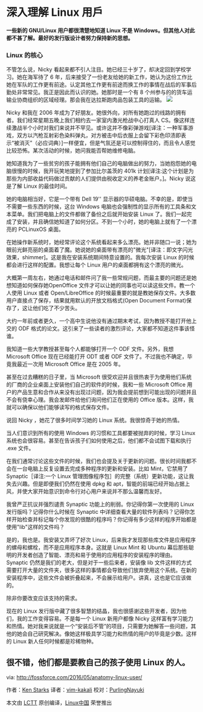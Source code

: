 深入理解 Linux 用戶
================================



**一些新的 GNU/Linux 用户都很清楚地知道 Linux 不是 Windows。但其他人对此都不甚了解。最好的发行版设计者努力保持新的思想。**

### Linux 的核心

不管怎么说，Nicky 看起来都不引人注目。她已经三十岁了，却决定回到学校学习。她在海军待了 6 年，后来接受了一份老友给她的新工作，她认为这份工作比她在军队的工作更有前途。认定其他工作更有前途而换工作的事情在战后的军事后勤处非常常见。我正是因此而认识的她。她那时是一个有 8 个州参与的的货车运输业协商组织的区域经理。那会我在达拉斯跑肉品包装工具的运输。
![](http://i2.wp.com/fossforce.com/wp-content/uploads/2016/05/anatomy.jpg?w=525)


Nicky 和我在 2006 年成为了好朋友。她很外向，对所有她跑过的线路的拥有者。我们经常星期五晚上我们相约去一家室内激光枪战中心打真人 CS。像这样连续激战半个小时对我们来说并不罕见。或许这并不像彩弹游戏[译注：一种军事游戏，双方以汽枪互射彩色染料弹丸，对方被击中后衣服上会留下彩色印渍即表示“被消灭”（必应词典）]一样便宜，但是气氛还是可以控制得住的，而且令人感觉比较恐怖。某次活动的时候，她问我能否帮她维修电脑。

她知道我为了一些贫穷的孩子能拥有他们自己的电脑做出的努力，当她抱怨她的电脑很慢的时候，我开玩笑地提到了参加比尔盖茨的 401k 计划[译注:这个计划是为那些为内部收益代码做过贡献的人们提供由税收定义的养老金账户。]。Nicky 说这是了解 Linux 的最佳时间。

她的电脑相当好，它是一个带有 Dell 19'' 显示器的华硕电脑。不幸的是，即使当不需要一些东西的时候，这台 Windows 电脑也会强制性的显示所有的工具条和文本菜单。我们把电脑上的文件都做了备份之后就开始安装 Linux 了。我们一起完成了安装，并且确信她知道了如何分区。不到一个小时，她的电脑上就有了一个漂亮的 PCLinuxOS 桌面。

在她操作新系统时，她经常评论这个系统看起来多么漂亮。她并非随口一说；她为眼前光鲜亮丽的桌面着了魔。她说她的桌面带有漂亮的"微光"[译注：即文字闪光效果，shimmer]。这是我在安装系统期间特意设置的。我每次安装 Linux 的时候都会进行这样的配置。我想让每个 Linux 用户的桌面都拥有这个漂亮的微光。

大概第一周左右，她通过电话和邮件问了我一些常规问题，而最主要的问题还是她想知道如何保存她OpenOffice 文件才可以让她的同事也可以读这些文件。教一个人使用 Linux 或者 Open/LibreOffice 的时候最重要的就是教她保存文件。大多数用户直接点了保存，结果就用默认的开放文档格式(Open Document Format)保存了，这让他们吃了不少苦头。


大约一年前或者更久，一个高中生说他没有通过期末考试，因为教授不能打开他上交的 ODF 格式的论文。这引来了一些读者的激烈评论，大家都不知道这件事该怪谁。

我知道一些大学教授甚至每个人都能够打开一个 ODF 文件。另外，我想 Microsoft Office 现在已经能打开 ODT 或者 ODF 文件了。不过我也不确定，毕竟我最近一次用 Microsoft Office 是在 2005 年。

甚至在过去糟糕的日子里，当 Microsoft 很受欢迎并且很热衷于为使用他们系统的厂商的企业桌面上安装他们自己的软件的时候，我和一些 Microsoft Office 用户的产品生意和合作从来没有出现过问题，因为我会提前想到可能出现的问题并且不会有侥幸心理。我会发邮件给他们询问他们正在使用的 Office 版本。这样，我就可以确保以他们能够读写的格式保存文件。

说回 Nicky ，她花了很多时间学习她的 Linux 系统。我很惊奇于她的热情。

当人们意识到所有的使用 Windows 的习惯和工具都要被抛弃的时候，学习 Linux 系统也会很容易。甚至在告诉孩子们如何使用之后，他们都不会试图下载和执行 .exe 文件。

在我们通常讨论这些文件的时候，我们也会提及关于更新的问题。很长时间我都不会在一台电脑上反复设置去完成多种程序的更新和安装。比如 Mint，它禁用了 Synaptic［译注:一个 Linux 管理图像程序包］的完整（系统）更新功能，这让我失去兴趣。但是即便我们仍然在使用 dpkg 和 apt，智能的前端已经开始占据上风，并使大家开始意识到命令行对心用户来说并不那么温馨而友好。

我曾严正抗议并强烈谴责 Synaptic 功能上的削弱。你记得你第一次使用的 Linux 发行版吗？记得你什么时候在 Synaptic 中详细查看大量的软件列表吗？记得你怎样开始检查并标记每个你发现的很酷的程序吗？你记得有多少这样的程序开始都是使用"lib"这样的文件吗？

是的，我也是。我安装又弄坏了好次 Linux，后来我才发现那些库文件是应用程序的螺母和螺栓，而不是应用程序本身。这就是 Linux Mint 和 Ubuntu 幕后那些聪明的开发者创造了智能、漂亮和易于使用的应用程序的安装程序的理由。Synaptic 仍然是我们的老大，但是对于一些后来者，安装像 lib 文件这样的方式需要打开大量的文件夹，很多这样的事情都会导致他们放弃使用这个系统。在新的安装程序中，这些文件会被折叠起来，不会展示给用户。讲真，这也是它应该做的。

除非你要改变应该支持的需求。

现在的 Linux 发行版中藏了很多智慧的结晶，我也很感谢这些开发者，因为他们，我的工作变得容易。不是每一个 Linux 新用户都像 Nicky 这样富有学习能力和热情。她对我来说就是一个“安装后不管”的项目，只需要为她解答一些问题，其他的她会自己研究解决。像她这样极具学习能力和热情的用户的毕竟是少数。这样的 Linux 新人任何时候都是珍稀物种。

很不错，他们都是要教自己的孩子使用 Linux 的人。
--------------------------------------------------------------------------------

via: http://fossforce.com/2016/05/anatomy-linux-user/

作者：[Ken Starks][a]
译者：[vim-kakali](https://github.com/vim-kakali)
校对：[PurlingNayuki](https://github.com/PurlingNayuki)

本文由 [LCTT](https://github.com/LCTT/TranslateProject) 原创编译，[Linux中国](https://linux.cn/) 荣誉推出

[a]: http://linuxlock.blogspot.com/
